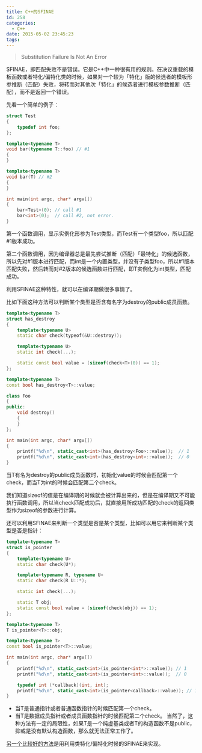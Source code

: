 ```yaml
---
title: C++的SFINAE
id: 258
categories:
  - C++
date: 2015-05-02 23:45:23
tags:
---
```


> Substitution Failure Is Not An Error

SFINAE，即匹配失败不是错误。它是C++中一种很有用的规则。在决议重载的模板函数或者特化/偏特化类的时候，如果对一个较为「特化」版的候选者的模板形参推断（匹配）失败，将转而对其他次「特化」的候选者进行模板参数推断（匹配），而不是返回一个错误。

先看一个简单的例子：

``` c++
struct Test
{
    typedef int foo;
};

template<typename T>
void bar(typename T::foo) // #1
{
}

template<typename T>
void bar(T) // #2
{
}

int main(int argc, char* argv[])
{
    bar<Test>(0); // call #1
    bar<int>(0);  // call #2, not error.
}
```

第一个函数调用，显示实例化形参为Test类型，而Test有一个类型foo，所以匹配#1版本成功。

第二个函数调用，因为编译器总是最先尝试推断（匹配）「最特化」的候选函数，所以先对#1版本进行匹配，而int是一个内置类型，并没有子类型foo，所以#1版本匹配失败，然后转而对#2版本的候选函数进行匹配，即T实例化为int类型，匹配成功。

利用SFINAE这种特性，就可以在编译期做很多事情了。<!--more-->

比如下面这种方法可以判断某个类型是否含有名字为destroy的public成员函数。

```c++
template<typename T>
struct has_destroy
{
    template<typename U>
    static char check(typeof(&U::destroy));

    template<typename U>
    static int check(...);

    static const bool value = (sizeof(check<T>(0)) == 1);
};

template<typename T>
const bool has_destroy<T>::value;

class Foo
{
public:
    void destroy()
    {
    }
};

int main(int argc, char* argv[])
{
    printf("%d\n", static_cast<int>(has_destroy<Foo>::value));  // 1
    printf("%d\n", static_cast<int>(has_destroy<int>::value));  // 0
}
```
当T有名为destroy的public成员函数时，初始化value的时候会匹配第一个check，而当T为int的时候会匹配第二个check。

我们知道sizeof的值是在编译期的时候就会被计算出来的，但是在编译期又不可能执行函数调用，所以当check匹配成功后，就直接用所成功匹配的check的返回类型作为sizeof的参数进行计算。

还可以利用SFINAE来判断一个类型是否是某个类型，比如可以用它来判断某个类型是否是指针：

```c++
template<typename T>
struct is_pointer
{
    template<typename U>
    static char check(U*);

    template<typename R, typename U>
    static char check(R U::*);

    static int check(...);

    static T obj;
    static const bool value = (sizeof(check(obj)) == 1);
};

template<typename T>
T is_pointer<T>::obj;

template<typename T>
const bool is_pointer<T>::value;

int main(int argc, char* argv[])
{
    printf("%d\n", static_cast<int>(is_pointer<int*>::value)); // 1
    printf("%d\n", static_cast<int>(is_pointer<int>::value));  // 0

    typedef int (*callback)(int, int);
    printf("%d\n", static_cast<int>(is_pointer<callback>::value)); // 1
}
```

*   当T是普通指针或者普通函数指针的时候匹配第一个check。
*   当T是数据成员指针或者成员函数指针的时候匹配第二个check。
    当然了，这种方法有一定的局限性，如果T是一个纯虚基类或者T的构造函数不是public，抑或是没有默认构造函数，那么就无法正常工作了。

[另一个比较好的方法](http://stackoverflow.com/questions/3177686/how-to-implement-is-pointer)是用利用类特化/偏特化时候的SFINAE来实现。
